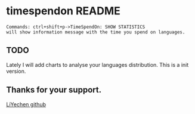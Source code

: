 # timespendon README
    Commands: ctrl+shift+p->TimeSpendOn: SHOW STATISTICS
    will show information message with the time you spend on languages.

## TODO
Lately I will add charts to analyse your languages distribution. This is a init version.


## Thanks for your support.
[LiYechen github](https://github.com/liyechen)